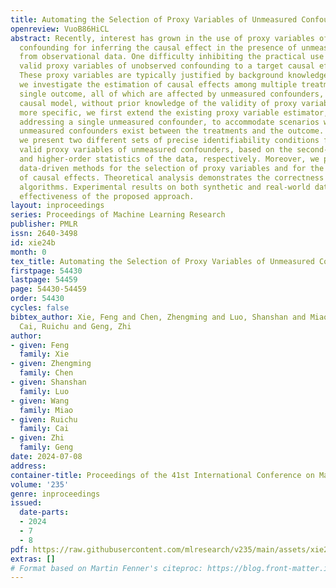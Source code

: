 ```yaml
---
title: Automating the Selection of Proxy Variables of Unmeasured Confounders
openreview: VuoB86HiCL
abstract: Recently, interest has grown in the use of proxy variables of unobserved
  confounding for inferring the causal effect in the presence of unmeasured confounders
  from observational data. One difficulty inhibiting the practical use is finding
  valid proxy variables of unobserved confounding to a target causal effect of interest.
  These proxy variables are typically justified by background knowledge. In this paper,
  we investigate the estimation of causal effects among multiple treatments and a
  single outcome, all of which are affected by unmeasured confounders, within a linear
  causal model, without prior knowledge of the validity of proxy variables. To be
  more specific, we first extend the existing proxy variable estimator, originally
  addressing a single unmeasured confounder, to accommodate scenarios where multiple
  unmeasured confounders exist between the treatments and the outcome. Subsequently,
  we present two different sets of precise identifiability conditions for selecting
  valid proxy variables of unmeasured confounders, based on the second-order statistics
  and higher-order statistics of the data, respectively. Moreover, we propose two
  data-driven methods for the selection of proxy variables and for the unbiased estimation
  of causal effects. Theoretical analysis demonstrates the correctness of our proposed
  algorithms. Experimental results on both synthetic and real-world data show the
  effectiveness of the proposed approach.
layout: inproceedings
series: Proceedings of Machine Learning Research
publisher: PMLR
issn: 2640-3498
id: xie24b
month: 0
tex_title: Automating the Selection of Proxy Variables of Unmeasured Confounders
firstpage: 54430
lastpage: 54459
page: 54430-54459
order: 54430
cycles: false
bibtex_author: Xie, Feng and Chen, Zhengming and Luo, Shanshan and Miao, Wang and
  Cai, Ruichu and Geng, Zhi
author:
- given: Feng
  family: Xie
- given: Zhengming
  family: Chen
- given: Shanshan
  family: Luo
- given: Wang
  family: Miao
- given: Ruichu
  family: Cai
- given: Zhi
  family: Geng
date: 2024-07-08
address:
container-title: Proceedings of the 41st International Conference on Machine Learning
volume: '235'
genre: inproceedings
issued:
  date-parts:
  - 2024
  - 7
  - 8
pdf: https://raw.githubusercontent.com/mlresearch/v235/main/assets/xie24b/xie24b.pdf
extras: []
# Format based on Martin Fenner's citeproc: https://blog.front-matter.io/posts/citeproc-yaml-for-bibliographies/
---
```


